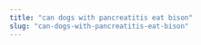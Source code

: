 ```yaml
---
title: "can dogs with pancreatitis eat bison"
slug: "can-dogs-with-pancreatitis-eat-bison"
---
```


